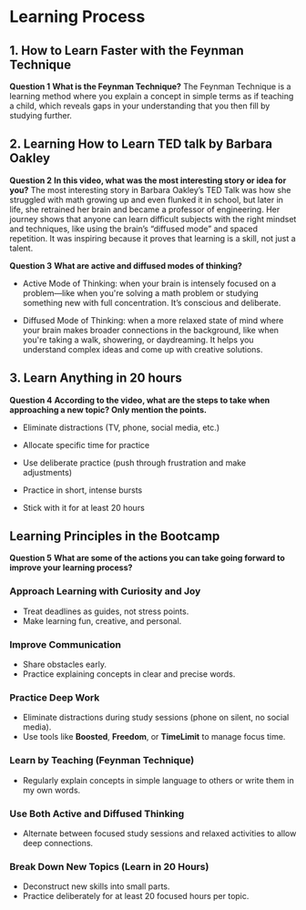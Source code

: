# Learning Process
## 1. How to Learn Faster with the Feynman Technique

**Question 1**
**What is the Feynman Technique?**
The Feynman Technique is a learning method where you explain a concept in simple terms as if teaching a child, which reveals gaps in your understanding that you then fill by studying further.

## 2. Learning How to Learn TED talk by Barbara Oakley

**Question 2**
**In this video, what was the most interesting story or idea for you?**
The most interesting story in Barbara Oakley’s TED Talk was how she struggled with math growing up and even flunked it in school, but later in life, she retrained her brain and became a professor of engineering. Her journey shows that anyone can learn difficult subjects with the right mindset and techniques, like using the brain’s “diffused mode” and spaced repetition. It was inspiring because it proves that learning is a skill, not just a talent.

**Question 3**
**What are active and diffused modes of thinking?**
- Active Mode of Thinking: when your brain is intensely focused on a problem—like when you're solving a math problem or studying something new with full concentration. It’s conscious and deliberate.

- Diffused Mode of Thinking: when a more relaxed state of mind where your brain makes broader connections in the background, like when you're taking a walk, showering, or daydreaming. It helps you understand complex ideas and come up with creative solutions.

## 3. Learn Anything in 20 hours

**Question 4**
**According to the video, what are the steps to take when approaching a new topic? Only mention the points.**
- Eliminate distractions (TV, phone, social media, etc.)

- Allocate specific time for practice

- Use deliberate practice (push through frustration and make adjustments)

- Practice in short, intense bursts

- Stick with it for at least 20 hours

## Learning Principles in the Bootcamp

**Question 5**
**What are some of the actions you can take going forward to improve your learning process?**

### Approach Learning with Curiosity and Joy
- Treat deadlines as guides, not stress points.  
- Make learning fun, creative, and personal.

### Improve Communication
- Share obstacles early.  
- Practice explaining concepts in clear and precise words.

### Practice Deep Work
- Eliminate distractions during study sessions (phone on silent, no social media).  
- Use tools like **Boosted**, **Freedom**, or **TimeLimit** to manage focus time.

### Learn by Teaching (Feynman Technique)
- Regularly explain concepts in simple language to others or write them in my own words.

### Use Both Active and Diffused Thinking
- Alternate between focused study sessions and relaxed activities to allow deep connections.

### Break Down New Topics (Learn in 20 Hours)
- Deconstruct new skills into small parts.  
- Practice deliberately for at least 20 focused hours per topic.